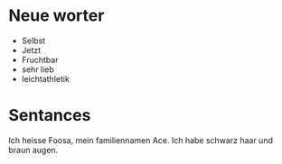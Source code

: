 # Neue worter
* Selbst
* Jetzt
* Fruchtbar
* sehr lieb
* leichtathletik

# Sentances

Ich heisse Foosa, mein familiennamen Ace. Ich habe schwarz haar und braun augen.
